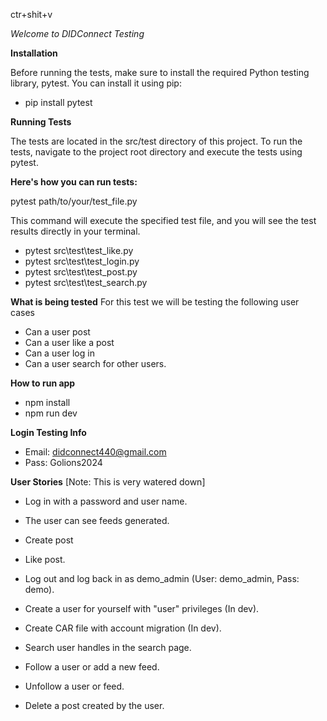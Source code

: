 ctr+shit+v

*Welcome to DIDConnect Testing*

**Installation**

Before running the tests, make sure to install the required Python testing library, pytest. You can install it using pip:
- pip install pytest

**Running Tests**

The tests are located in the src/test directory of this project. To run the tests, navigate to the project root directory and execute the tests using pytest. 

**Here's how you can run tests:**

pytest path/to/your/test_file.py

This command will execute the specified test file, and you will see the test results directly in your terminal.

- pytest src\test\test_like.py
- pytest src\test\test_login.py
- pytest src\test\test_post.py
- pytest src\test\test_search.py


**What is being tested**
For this test we will be testing the following user cases
- Can a user post
- Can a user like a post
- Can a user log in
- Can a user search for other users.

**How to run app**
- npm install 
- npm run dev

**Login Testing Info**
- Email: didconnect440@gmail.com
- Pass: Golions2024

**User Stories**
[Note: This is very watered down]
- Log in with a password and user name.

- The user can see feeds generated.

- Create post

- Like post.

- Log out and log back in as demo_admin (User: demo_admin, Pass: demo).

- Create a user for yourself with "user" privileges (In dev).

- Create CAR file with account migration (In dev).

- Search user handles in the search page.

- Follow a user or add a new feed.

- Unfollow a user or feed.

- Delete a post created by the user.